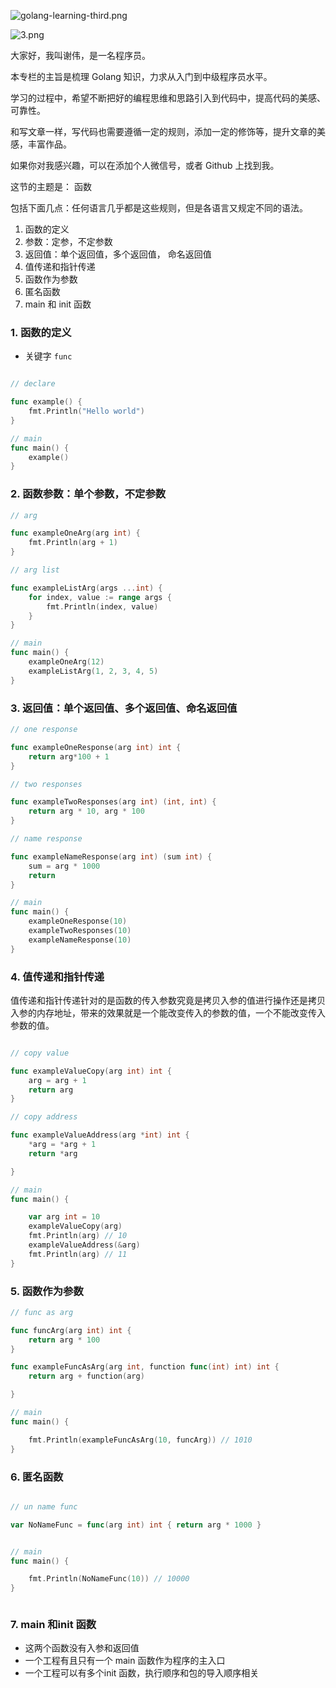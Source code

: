 ![golang-learning-third.png](https://upload-images.jianshu.io/upload_images/1818135-6814026b812e7632.png?imageMogr2/auto-orient/strip%7CimageView2/2/w/1240)


![3.png](https://upload-images.jianshu.io/upload_images/1818135-9c757a32714947e1.png?imageMogr2/auto-orient/strip%7CimageView2/2/w/1240)

大家好，我叫谢伟，是一名程序员。

本专栏的主旨是梳理 Golang 知识，力求从入门到中级程序员水平。

学习的过程中，希望不断把好的编程思维和思路引入到代码中，提高代码的美感、可靠性。

和写文章一样，写代码也需要遵循一定的规则，添加一定的修饰等，提升文章的美感，丰富作品。

如果你对我感兴趣，可以在添加个人微信号，或者 Github 上找到我。

这节的主题是： 函数

包括下面几点：任何语言几乎都是这些规则，但是各语言又规定不同的语法。



1. 函数的定义
2. 参数：定参，不定参数
3. 返回值：单个返回值，多个返回值， 命名返回值
4. 值传递和指针传递
5. 函数作为参数
6. 匿名函数
6. main 和 init 函数



### 1. 函数的定义

- 关键字 `func`

```go

// declare

func example() {
	fmt.Println("Hello world")
}

// main
func main() {
	example()
}

```

### 2. 函数参数：单个参数，不定参数

```go
// arg

func exampleOneArg(arg int) {
	fmt.Println(arg + 1)
}

// arg list

func exampleListArg(args ...int) {
	for index, value := range args {
		fmt.Println(index, value)
	}
}

// main
func main() {
	exampleOneArg(12)
	exampleListArg(1, 2, 3, 4, 5)
}


```

### 3. 返回值：单个返回值、多个返回值、命名返回值

```go
// one response

func exampleOneResponse(arg int) int {
	return arg*100 + 1
}

// two responses

func exampleTwoResponses(arg int) (int, int) {
	return arg * 10, arg * 100
}

// name response

func exampleNameResponse(arg int) (sum int) {
	sum = arg * 1000
	return
}

// main
func main() {
	exampleOneResponse(10)
	exampleTwoResponses(10)
	exampleNameResponse(10)
}

```


### 4. 值传递和指针传递

值传递和指针传递针对的是函数的传入参数究竟是拷贝入参的值进行操作还是拷贝入参的内存地址，带来的效果就是一个能改变传入的参数的值，一个不能改变传入参数的值。


```go

// copy value

func exampleValueCopy(arg int) int {
	arg = arg + 1
	return arg
}

// copy address

func exampleValueAddress(arg *int) int {
	*arg = *arg + 1
	return *arg

}

// main
func main() {

	var arg int = 10
	exampleValueCopy(arg)
	fmt.Println(arg) // 10
	exampleValueAddress(&arg)
	fmt.Println(arg) // 11
}
```


### 5. 函数作为参数

```go
// func as arg

func funcArg(arg int) int {
	return arg * 100
}

func exampleFuncAsArg(arg int, function func(int) int) int {
	return arg + function(arg)

}

// main
func main() {

	fmt.Println(exampleFuncAsArg(10, funcArg)) // 1010
}


```


### 6. 匿名函数

```go

// un name func

var NoNameFunc = func(arg int) int { return arg * 1000 }


// main
func main() {

	fmt.Println(NoNameFunc(10)) // 10000
}



```


### 7. main 和init 函数


- 这两个函数没有入参和返回值
- 一个工程有且只有一个 main 函数作为程序的主入口
- 一个工程可以有多个init 函数，执行顺序和包的导入顺序相关